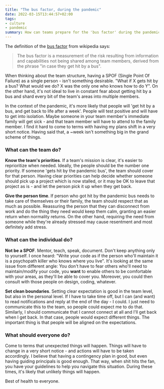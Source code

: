 ```yaml
---
title: "The bus factor, during the pandemic"
date: 2022-03-15T13:44:57+02:00
tags: 
- culture
- pandemic
summary: How can teams prepare for the 'bus factor' during the pandemic.
---
```


The definition of the [bus factor](https://en.wikipedia.org/wiki/Bus_factor) from wikipedia says: 

> The bus factor is a measurement of the risk resulting from information and capabilities not being shared among team members, derived from the phrase "in case they get hit by a bus".

When thinking about the team structure, having a SPOF (Single Point Of Failure) as a single person - isn't something desirable. "What if X gets hit by a bus? What would we do? X was the only one who knows how to do Y". On the other hand, it's not ideal to live in constant fear about getting hit by a bus and shard every bit of the team's areas into multiple members.

In the context of the pandemic, it's more likely that people will 'get hit by a bus, and get back to life after a week'. People will test positive and will have to get into isolation. Maybe someone in your team member's immediate family will get sick - and that team member will have to attend to the family member. I find it hard to come to terms with having my plans shift in a very short notice. Having said that, a ~week isn't something big in the grand scheme of things. 

### What can the team do? 

**Know the team's priorities**. If a team's mission is clear, it's easier to reprioritize when needed. Ideally, the people should be the number one priority. If someone 'gets hit by the pandemic bus', the team should cover for that person. Having clear priorities can help decide whether someone should pick up a project which is now stalled, or it may be OK to leave that project as is - and let the person pick it up when they get back. 

**Give the person time**. If person who got hit by the pandemic bus needs to take care of themselves or their family, the team should respect that as much as possible. Reassuring the person that they can disconnect from work and do the thing they need would keep them calm, granting an easier return when normality returns. On the other hand, requiring the need from someone while they're already stressed may cause resentment and most definitely add stress.

### What can the individual do? 

**Not be a SPOF**. Mentor, teach, speak, document. Don't keep anything only to yourself. I once heard: "Write your code as if the person who'll maintain it is a psychopath killer who knows where you live". It's looking at the same issue from different angle: You don't have to fear others who'll need to maintain/modify your code, you **want** to enable others to be comfortable with your areas, as they'll be able to cover you. Moreover, you could then consult with those people on design, coding, whatever. 

**Set clean boundaries**. Setting clear expectation is good in the team level, but also in the personal level. If I have to take time off, but I can (and want) to read notifications and reply at the end of the day - I could. I just need to communicate this to the team, so people could expect me to do that. Similarly, I should communicate that I cannot connect at all and I'll get back when I get back. In that case, people would expect different things. The important thing is that people will be aligned on the expectations.

### What should everyone do?

Come to terms that unexpected things will happen. Things will have to change in a very short notice - and actions will have to be taken accordingly. I believe that having a contingency plan in good, but even having guiding principals is good enough. That way, when shit hits the fan, you have your guidelines to help you navigate this situation. During these times, it's likely that unlikely things will happen. 

Best of health to everyone. 